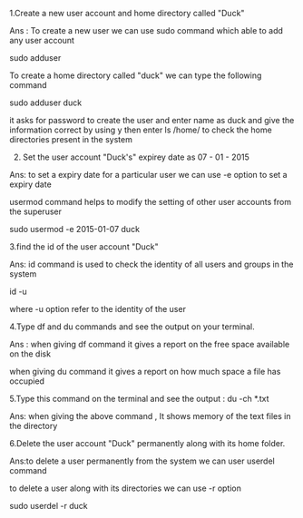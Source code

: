 1.Create a new user account and home directory called "Duck"

Ans : To create a new user we can use sudo command which able to add any user account

sudo adduser

To create a home directory called "duck" we can type the following command

sudo adduser duck

it asks for password to create the user and enter name as duck and give the information correct by using y then enter ls /home/ to check the home directories present in the system


2. Set the user account "Duck's" expirey date as 07 - 01 - 2015

Ans: to set a expiry date for a particular user we can use -e option to set a expiry date

usermod command helps to modify the setting of other user accounts from the superuser

sudo usermod -e 2015-01-07 duck

3.find the id of the user account "Duck"

Ans: id command is used to check the identity of all users and groups in the system

id -u 

where -u option refer to the identity of the user

4.Type df and du commands and see the output on your terminal.

Ans : when giving df command it gives a report on the free space available on the disk

when giving du command it gives a report on how much space a file has occupied

5.Type this command on the terminal and see the output :
   du -ch *.txt
   
Ans: when giving the above command , It shows memory of the text files in the directory

6.Delete the user account "Duck" permanently along with its home folder.

Ans:to delete a user permanently from the system we can user userdel command 

to delete a user along with its directories we can use -r option 

sudo userdel -r duck
